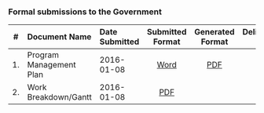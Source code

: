 ### Formal submissions to the Government

\# | Document Name |Date Submitted | Submitted Format | Generated Format | Deliverable #
:---: | :--- | :--- | :---:| :---: | :---:
1. | Program Management Plan | 2016-01-08 |[Word](/Submissions/VistAMetadata_PMPv1.0.doc) |  [PDF](/Submissions/VistAMetadata_PMPv1.0.pdf) | 2 
2. | Work Breakdown/Gantt |  2016-01-08 | [PDF](/Submissions/VistAMetadata_WBSv1.0.pdf) |  |  2

